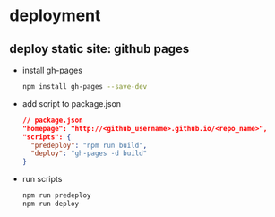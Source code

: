 # deployment


## deploy static site: github pages
- install gh-pages
  ```sh
  npm install gh-pages --save-dev
  ```
- add script to package.json
  ```json
  // package.json
  "homepage": "http://<github_username>.github.io/<repo_name>",
  "scripts": {
    "predeploy": "npm run build",
    "deploy": "gh-pages -d build"
  }
  ```
- run scripts
  ```sh
  npm run predeploy
  npm run deploy
  ```